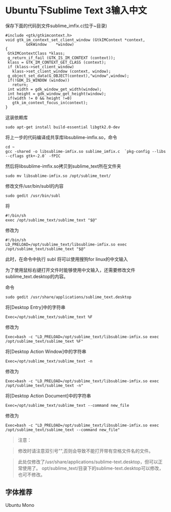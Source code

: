 # Ubuntu下Sublime Text 3输入中文

保存下面的代码到文件sublime_imfix.c(位于~目录)

```shell
#include <gtk/gtkimcontext.h>
void gtk_im_context_set_client_window (GtkIMContext *context,
         GdkWindow    *window)
{
 GtkIMContextClass *klass;
 g_return_if_fail (GTK_IS_IM_CONTEXT (context));
 klass = GTK_IM_CONTEXT_GET_CLASS (context);
 if (klass->set_client_window)
   klass->set_client_window (context, window);
 g_object_set_data(G_OBJECT(context),"window",window);
 if(!GDK_IS_WINDOW (window))
   return;
 int width = gdk_window_get_width(window);
 int height = gdk_window_get_height(window);
 if(width != 0 && height !=0)
   gtk_im_context_focus_in(context);
}
```
这装依赖库

```shell
sudo apt-get install build-essential libgtk2.0-dev
```

将上一步的代码编译成共享库libsublime-imfix.so，命令

```shell
cd ~
gcc -shared -o libsublime-imfix.so sublime_imfix.c  `pkg-config --libs --cflags gtk+-2.0` -fPIC
```

然后将libsublime-imfix.so拷贝到sublime_text所在文件夹

```shell
sudo mv libsublime-imfix.so /opt/sublime_text/
```

修改文件/usr/bin/subl的内容

```shell
sudo gedit /usr/bin/subl
```

将

```shell
#!/bin/sh
exec /opt/sublime_text/sublime_text "$@"
```

修改为

```shell
#!/bin/sh
LD_PRELOAD=/opt/sublime_text/libsublime-imfix.so exec /opt/sublime_text/sublime_text "$@"
```

此时，在命令中执行 subl 将可以使用搜狗for linux的中文输入

为了使用鼠标右键打开文件时能够使用中文输入，还需要修改文件sublime_text.desktop的内容。

命令

```shell
sudo gedit /usr/share/applications/sublime_text.desktop
```

将[Desktop Entry]中的字符串

```shell
Exec=/opt/sublime_text/sublime_text %F
```

修改为

```shell
Exec=bash -c "LD_PRELOAD=/opt/sublime_text/libsublime-imfix.so exec /opt/sublime_text/sublime_text %F"
```

将[Desktop Action Window]中的字符串

```shell
Exec=/opt/sublime_text/sublime_text -n
```

修改为

```shell
Exec=bash -c "LD_PRELOAD=/opt/sublime_text/libsublime-imfix.so exec /opt/sublime_text/sublime_text -n"
```

将[Desktop Action Document]中的字符串

```shell
Exec=/opt/sublime_text/sublime_text --command new_file
```

修改为

```shell
Exec=bash -c "LD_PRELOAD=/opt/sublime_text/libsublime-imfix.so exec /opt/sublime_text/sublime_text --command new_file"
```

> 注意：

> 修改时请注意双引号"",否则会导致不能打开带有空格文件名的文件。

> 此处仅修改了/usr/share/applications/sublime-text.desktop，但可以正常使用了。
> opt/sublime_text/目录下的sublime-text.desktop可以修改，也可不修改。

## 字体推荐

Ubuntu Mono

